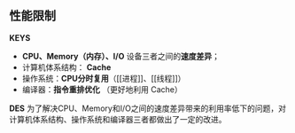 ## 性能限制

**KEYS**
- **CPU、Memory（内存）、I/O** 设备三者之间的**速度差异**；
- 计算机体系结构： **Cache**
- 操作系统：**CPU分时复用**（[[进程]]、[[线程]]）
- 编译器：**指令重排优化** （更好地利用 Cache）

**DES**
为了解决CPU、Memory和I/O之间的速度差异带来的利用率低下的问题，对计算机体系结构、操作系统和编译器三者都做出了一定的改进。


